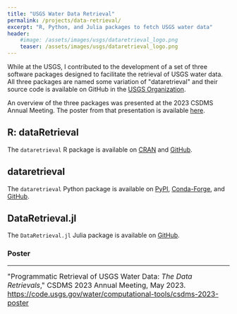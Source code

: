 ```yaml
---
title: "USGS Water Data Retrieval"
permalink: /projects/data-retrieval/
excerpt: "R, Python, and Julia packages to fetch USGS water data"
header:
    #image: /assets/images/usgs/dataretrieval_logo.png
    teaser: /assets/images/usgs/dataretrieval_logo.png
---
```


While at the USGS, I contributed to the development of a set of three software packages designed to facilitate the retrieval of USGS water data.
All three packages are named some variation of "dataretrieval" and their source code is available on GitHub in the [USGS Organization](https://github.com/DOI-USGS/).

An overview of the three packages was presented at the 2023 CSDMS Annual Meeting.
The poster from that presentation is available [here](https://code.usgs.gov/water/computational-tools/csdms-2023-poster/-/raw/main/poster.png?ref_type=heads).

## R: dataRetrieval

The `dataretrieval` R package is available on [CRAN](https://cran.r-project.org/web/packages/dataRetrieval/index.html) and [GitHub](https://github.com/DOI-USGS/dataRetrieval).

## dataretrieval

The `dataretrieval` Python package is available on [PyPI](https://pypi.org/project/dataretrieval/), [Conda-Forge](https://anaconda.org/conda-forge/dataretrieval), and [GitHub](https://github.com/DOI-USGS/dataretrieval-python).

## DataRetrieval.jl

The `DataRetrieval.jl` Julia package is available on [GitHub](https://github.com/DOI-USGS/DataRetrieval.jl).


### Poster
---

<font size="3">
"Programmatic Retrieval of USGS Water Data: <i>The Data Retrievals</i>," CSDMS 2023 Annual Meeting, May 2023. <a href="https://code.usgs.gov/water/computational-tools/csdms-2023-poster">https://code.usgs.gov/water/computational-tools/csdms-2023-poster</a>
</font>
